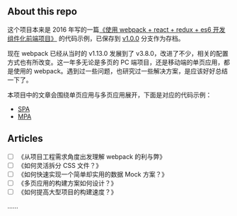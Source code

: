 ## About this repo

这个项目本来是 2016 年写的一篇[《使用 webpack + react + redux + es6 开发组件化前端项目》](https://segmentfault.com/a/1190000005969488?_ea=2766439) 的代码示例，已保存到 [v1.0.0](https://github.com/xiaoyann/webpack-best-practice/tree/v1.0.0) 分支作为存档。

现在 webpack 已经从当时的 v1.13.0 发展到了 v3.8.0，改进了不少，相关的配置方式也有所改变。这一年多无论是多页的 PC 端项目，还是移动端的单页应用，都是使用的 webpack。遇到过一些问题，也研究过一些解决方案，是应该好好总结一下了。

本项目中的文章会围绕单页应用与多页应用展开，下面是对应的代码示例：

* [SPA](./spa)
* [MPA](./mpa)

## Articles

- [ ] 《从项目工程需求角度出发理解 webpack 的利与弊》
- [ ] 《如何灵活拆分 CSS 文件？》
- [ ] 《如何快速实现一个简单却实用的数据 Mock 方案？》
- [ ] 《多页应用的构建方案如何设计？》
- [ ] 《如何提高大型项目的构建速度？》

......
